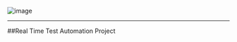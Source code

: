 ![image](https://github.com/rnagargoje27/Testing_Projects/assets/138219884/ff73b00e-d925-4821-bef7-98869d25a178)

------------------------------
##Real Time Test Automation Project
